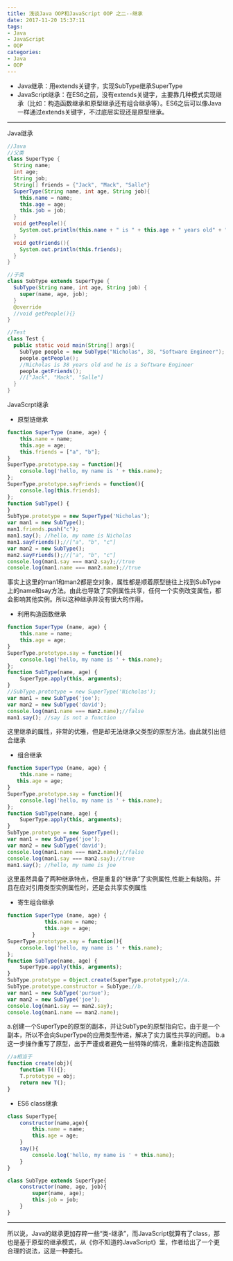 ```yaml
---
title: 浅谈Java OOP和JavaScript OOP 之二--继承
date: 2017-11-20 15:37:11
tags: 
- Java
- JavaScript 
- OOP
categories: 
- Java 
- OOP
---
```

* Java继承：用extends关键字，实现SubType继承SuperType
* JavaScript继承：在ES6之前，没有extends关键字，主要靠几种模式实现继承（比如：构造函数继承和原型继承还有组合继承等）。ES6之后可以像Java一样通过extends关键字，不过底层实现还是原型继承。
<!-- more -->
*************************************
Java继承
```java
//Java
//父类
class SuperType {
  String name;
  int age;
  String job;
  String[] friends = {"Jack", "Mack", "Salle"}
  SuperType(String name, int age, String job){
    this.name = name;
    this.age = age;
    this.job = job;
  }
  void getPeople(){
    System.out.println(this.name + " is " + this.age + " years old" + " and he is a " + this.job);
  }
  void getFriends(){
    System.out.println(this.friends);
  }
}

//子类
class SubType extends SuperType {
  SubType(String name, int age, String job) {
    super(name, age, job);
  }
  @override
  //void getPeople(){}
}

//Test
class Test {
  public static void main(String[] args){
    SubType people = new SubType("Nicholas", 38, "Software Engineer");
    people.getPeople();
    //Nicholas is 38 years old and he is a Software Engineer
    people.getFriends();
    //["Jack", "Mack", "Salle"]
  }
}
```

JavaScrpt继承
* 原型链继承
```javascript 
function SuperType (name, age) {
    this.name = name;
    this.age = age;
    this.friends = ["a", "b"];
}
SuperType.prototype.say = function(){
    console.log('hello, my name is ' + this.name);
};
SuperType.prototype.sayFriends = function(){
    console.log(this.friends);
};
function SubType() {
}
SubType.prototype = new SuperType('Nicholas');
var man1 = new SubType();
man1.friends.push("c");
man1.say(); //hello, my name is Nicholas
man1.sayFriends();//["a", "b", "c"]
var man2 = new SubType();
man2.sayFriends();//["a", "b", "c"]
console.log(man1.say === man2.say);//true
console.log(man1.name === man2.name);//true
```
事实上这里的man1和man2都是空对象，属性都是顺着原型链往上找到SubType上的name和say方法。由此也导致了实例属性共享，任何一个实例改变属性，都会影响其他实例。所以这种继承并没有很大的作用。
* 利用构造函数继承
```javascript
function SuperType (name, age) {
    this.name = name;
    this.age = age;
}
SuperType.prototype.say = function(){
    console.log('hello, my name is ' + this.name);
};
function SubType(name, age) {
    SuperType.apply(this, arguments);
}
//SubType.prototype = new SuperType('Nicholas');
var man1 = new SubType('joe');
var man2 = new SubType('david');
console.log(man1.name === man2.name);//false
man1.say(); //say is not a function
```
这里继承的属性，非常的优雅，但是却无法继承父类型的原型方法。由此就引出组合继承
* 组合继承
```javascript
function SuperType (name, age) {
    this.name = name;
   this.age = age;
}
SuperType.prototype.say = function(){
    console.log('hello, my name is ' + this.name);
};
function SubType(name, age) {
    SuperType.apply(this, arguments);
}
SubType.prototype = new SuperType();
var man1 = new SubType('joe');
var man2 = new SubType('david');
console.log(man1.name === man2.name);//false
console.log(man1.say === man2.say);//true
man1.say(); //hello, my name is joe
```
这里虽然具备了两种继承特点，但是重复的“继承”了实例属性,性能上有缺陷。并且在应对引用类型实例属性时，还是会共享实例属性

* 寄生组合继承
```javascript
function SuperType (name, age) {
            this.name = name;
            this.age = age;
        }
SuperType.prototype.say = function(){
    console.log('hello, my name is ' + this.name);
};
function SubType(name, age) {
    SuperType.apply(this, arguments);
}
SubType.prototype = Object.create(SuperType.prototype);//a.
SubType.prototype.constructor = SubType;//b.
var man1 = new SubType('pursue');
var man2 = new SubType('joe');
console.log(man1.say == man2.say);
console.log(man1.name == man2.name);
```
a.创建一个SuperType的原型的副本，并让SubType的原型指向它。由于是一个副本，所以不会向SuperType的应用类型传递，解决了实力属性共享的问题。
b.a这一步操作重写了原型，出于严谨或者避免一些特殊的情况，重新指定构造函数
```javascript
//a相当于
function create(obj){
    function T(){};
    T.prototype = obj;
    return new T();
}
```
* ES6 class继承
```javascript 
class SuperType{
    constructor(name,age){
        this.name = name;
        this.age = age;
    }
    say(){
        console.log('hello, my name is ' + this.name);
    }
}

class SubType extends SuperType{
    constructor(name, age, job){
        super(name, age);
        this.job = job;
    }
}
```
************************************
所以说，Java的继承更加存粹一些“类-继承”，而JavaScript就算有了class，那也是基于原型的继承模式，从《你不知道的JavaScript》里，作者给出了一个更合理的说法，这是一种委托。